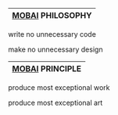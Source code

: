 | [MOBAI](https://github.com/Artist-MOBAI) PHILOSOPHY |
| :-------------------------------------------------- |

write no unnecessary code

make no unnecessary design

| [MOBAI](https://github.com/Artist-MOBAI) PRINCIPLE |
| :------------------------------------------------- |

produce most exceptional work

produce most exceptional art